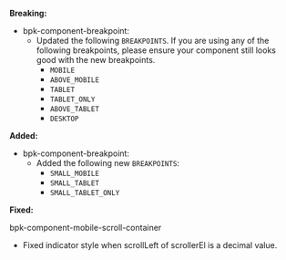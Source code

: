 **Breaking:**

- bpk-component-breakpoint:
    - Updated the following `BREAKPOINTS`. If you are using any of the following breakpoints, please ensure your component still looks good with the new breakpoints.
        - `MOBILE`
        - `ABOVE_MOBILE`
        - `TABLET`
        - `TABLET_ONLY`
        - `ABOVE_TABLET`
        - `DESKTOP`

**Added:**
- bpk-component-breakpoint:
    - Added the following new `BREAKPOINTS`:
        - `SMALL_MOBILE`
        - `SMALL_TABLET`
        - `SMALL_TABLET_ONLY`

**Fixed:**

bpk-component-mobile-scroll-container
- Fixed indicator style when scrollLeft of scrollerEl is a decimal value.
